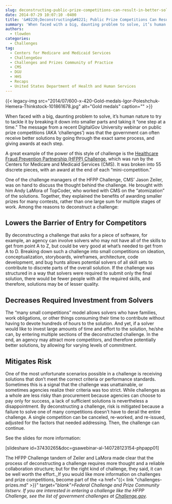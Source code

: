 ```yaml
---
slug: deconstructing-public-prize-competitions-can-result-in-better-solutions
date: 2014-07-29 10:07:10 -0400
title: '&#8220;Deconstructing&#8221; Public Prize Competitions Can Result in Better Solutions'
summary: 'When faced with a big, daunting problem to solve, it’s human nature to try to tackle it by breaking it down into smaller parts and taking it &ldquo;one step at a time.&rdquo; The message from a recent DigitalGov University webinar on public prize competitions (AKA &lsquo;challenges’) was that the government can often receive better solutions'
authors:
  - tlowden
categories:
  - Challenges
tag:
  - Centers for Medicare and Medicaid Services
  - ChallengeGov
  - Challenges and Prizes Community of Practice
  - CMS
  - DGU
  - HHS
  - Recaps
  - United States Department of Health and Human Services
---
```


{{< legacy-img src="2014/07/600-x-420-Gold-medals-Igor-Poleshchuk-Hemera-Thinkstock-101861678.jpg" alt="Gold medals" caption="" >}} 

When faced with a big, daunting problem to solve, it’s human nature to try to tackle it by breaking it down into smaller parts and taking it “one step at a time.” The message from a recent DigitalGov University webinar on public prize competitions (AKA ‘challenges’) was that the government can often receive better solutions by going through the exact same process, and giving awards at each step.

A great example of the power of this style of challenge is the <a href="http://www.topcoder.com/cms/hfpp/" target="_blank">Healthcare Fraud Prevention Partnership (HFPP) Challenge</a>, which was run by the Centers for Medicare and Medicaid Services (CMS). It was broken into 55 discrete pieces, with an award at the end of each “mini-competition.”

One of the challenge managers of the HFPP Challenge, CMS’ Jason Zeiler, was on hand to discuss the thought behind the challenge. He brought with him Andy LaMora of TopCoder, who worked with CMS on the “atomization” of the solutions. Together, they explained the benefits of awarding smaller prizes for many contests, rather than one large sum for multiple stages of work. Among the reasons to deconstruct a challenge:

## Lowers the Barrier of Entry for Competitors

By deconstructing a challenge that asks for a piece of software, for example, an agency can involve solvers who may not have all of the skills to get from point A to Z, but could be very good at what’s needed to get from A to D. Breaking down such a challenge into small competitions on ideation, conceptualization, storyboards, wireframes, architecture, code development, and bug hunts allows potential solvers of all skill sets to contribute to discrete parts of the overall solution. If the challenge was structured in a way that solvers were required to submit only the final solution, there would be fewer people with all the required skills, and therefore, solutions may be of lesser quality.

## Decreases Required Investment from Solvers

The “many small competitions” model allows solvers who have families, work obligations, or other things consuming their time to contribute without having to devote hundreds of hours to the solution. And yet, if a solver would like to invest large amounts of time and effort to the solution, he/she can, by entering multiple sections of the deconstructed challenge. In the end, an agency may attract more competitors, and therefore potentially better solutions, by allowing for varying levels of commitment.

## Mitigates Risk

One of the most unfortunate scenarios possible in a challenge is receiving solutions that don’t meet the correct criteria or performance standards. Sometimes this is a signal that the challenge was unattainable, or sometimes agencies realize their criteria was too strict. While challenges as a whole are less risky than procurement because agencies can choose to pay only for success, a lack of sufficient solutions is nevertheless a disappointment. By deconstructing a challenge, risk is mitigated because a failure to solve one of many competitions doesn’t have to derail the entire challenge. A single competition can be canceled, re-worked, and re-issued, adjusted for the factors that needed addressing. Then, the challenge can continue.

See the slides for more information:

[slideshare id=37430265&doc=gsawebinar-al-140728123154-phpapp01]

The HFPP Challenge tandem of Zeiler and LaMora made clear that the process of deconstructing a challenge requires more thought and a reliable collaboration structure; but for the right kind of challenge, they said, it can be well worth the effort._If you would like more information on challenges and prize competitions, become part of the <a href="{{< link "challenges-prizes.md" >}}" target="_blank">Federal Challenge and Prize Community listserv</a>. If you are interested in entering a challenge like the HFPP Challenge, see the list of government challenges at <a href="http://challenge.gov" target="_blank">Challenge.gov</a>._